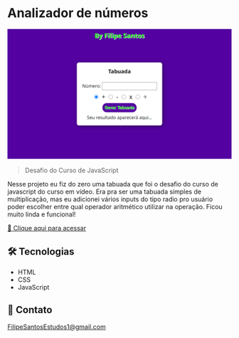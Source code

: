 # Analizador de números

![preview](./.github/preview.png)

> Desafio do Curso de JavaScript

Nesse projeto eu fiz do zero uma tabuada que foi o desafio do curso de javascript do curso em vídeo. Era pra ser uma tabuada simples de multiplicação, mas eu adicionei vários inputs do tipo radio pro usuário poder escolher entre qual operador aritmético utilizar na operação. Ficou muito linda e funcional!

[🔗 Clique aqui para acessar]()

## 🛠️ Tecnologias

- HTML
- CSS
- JavaScript

## 💛 Contato

FilipeSantosEstudos1@gmail.com
